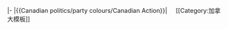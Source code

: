 |-
|{{Canadian politics/party colours/Canadian Action}}|&nbsp;&nbsp;&nbsp;&nbsp;<noinclude>
[[Category:加拿大模板]]
</noinclude>
